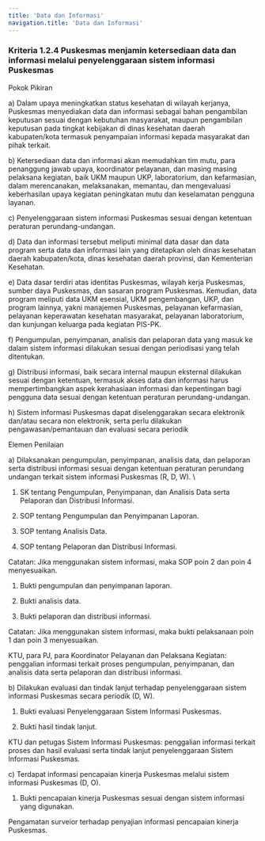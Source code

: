 ```yaml
---
title: 'Data dan Informasi'
navigation.title: 'Data dan Informasi'
---
```


### Kriteria 1.2.4 Puskesmas menjamin ketersediaan data dan informasi melalui penyelenggaraan sistem informasi Puskesmas 

Pokok Pikiran 

a) Dalam upaya meningkatkan status kesehatan di wilayah kerjanya, Puskesmas menyediakan data dan informasi sebagai bahan pengambilan keputusan sesuai dengan kebutuhan masyarakat, maupun pengambilan keputusan pada tingkat kebijakan di dinas kesehatan daerah kabupaten/kota termasuk penyampaian informasi kepada masyarakat dan pihak terkait. 

b) Ketersediaan data dan informasi akan memudahkan tim mutu, para penanggung jawab upaya, koordinator pelayanan, dan masing masing pelaksana kegiatan, baik UKM maupun UKP, laboratorium, dan kefarmasian, dalam merencanakan, melaksanakan, memantau, dan mengevaluasi keberhasilan upaya kegiatan peningkatan mutu dan  keselamatan pengguna layanan. 

c) Penyelenggaraan sistem informasi Puskesmas sesuai dengan ketentuan peraturan perundang-undangan. 

d) Data dan informasi tersebut meliputi minimal data dasar dan data program serta data dan informasi lain yang ditetapkan oleh dinas kesehatan daerah kabupaten/kota, dinas kesehatan daerah provinsi, dan Kementerian Kesehatan. 

e) Data dasar terdiri atas identitas Puskesmas, wilayah kerja Puskesmas, sumber  daya Puskesmas, dan sasaran program Puskesmas. Kemudian, data program meliputi data UKM esensial, UKM pengembangan, UKP, dan program lainnya, yakni manajemen Puskesmas, pelayanan kefarmasian, pelayanan keperawatan kesehatan masyarakat, pelayanan laboratorium, dan kunjungan keluarga pada kegiatan PIS-PK. 

f) Pengumpulan, penyimpanan, analisis dan pelaporan data yang masuk ke dalam sistem informasi dilakukan sesuai dengan periodisasi yang telah ditentukan. 

g) Distribusi informasi, baik secara internal maupun eksternal dilakukan sesuai dengan ketentuan, termasuk akses data dan informasi harus mempertimbangkan aspek kerahasiaan informasi dan kepentingan bagi pengguna data sesuai dengan ketentuan peraturan perundang-undangan. 

h) Sistem informasi Puskesmas dapat diselenggarakan secara elektronik dan/atau secara non elektronik, serta perlu dilakukan 
pengawasan/pemantauan  dan evaluasi secara periodik 


Elemen Penilaian 

  a) Dilaksanakan pengumpulan, penyimpanan, analisis data, dan pelaporan serta distribusi informasi sesuai dengan ketentuan peraturan perundang undangan terkait sistem informasi Puskesmas (R, D, W).  \

1. SK tentang Pengumpulan, Penyimpanan, dan Analisis Data serta Pelaporan dan Distribusi Informasi. 

2. SOP tentang Pengumpulan dan Penyimpanan Laporan. 

3. SOP tentang Analisis Data. 

4. SOP tentang Pelaporan dan Distribusi Informasi. 

Catatan: 
Jika menggunakan sistem informasi, maka SOP poin 2 dan poin 4 menyesuaikan. 

1. Bukti pengumpulan dan penyimpanan laporan. 

2. Bukti analisis data. 

3. Bukti pelaporan dan distribusi informasi. 

Catatan: 
Jika menggunakan sistem informasi, maka bukti pelaksanaan poin 1 dan poin 3 menyesuaikan. 
 
KTU, para PJ, para Koordinator Pelayanan dan Pelaksana Kegiatan: penggalian informasi terkait proses pengumpulan, penyimpanan, dan analisis data serta pelaporan dan distribusi informasi. 

 b) Dilakukan evaluasi dan tindak lanjut terhadap penyelenggaraan sistem informasi Puskesmas secara periodik (D, W).

1. Bukti evaluasi Penyelenggaraan Sistem Informasi Puskesmas. 

2. Bukti hasil tindak lanjut. 
 
KTU dan petugas Sistem Informasi  Puskesmas: penggalian informasi terkait proses dan hasil evaluasi serta tindak lanjut penyelenggaraan Sistem Informasi Puskesmas. 

 c) Terdapat informasi pencapaian kinerja Puskesmas melalui sistem informasi Puskesmas (D, O). 

1. Bukti pencapaian kinerja Puskesmas sesuai dengan sistem informasi yang digunakan. 

Pengamatan surveior terhadap penyajian informasi pencapaian kinerja Puskesmas. 
